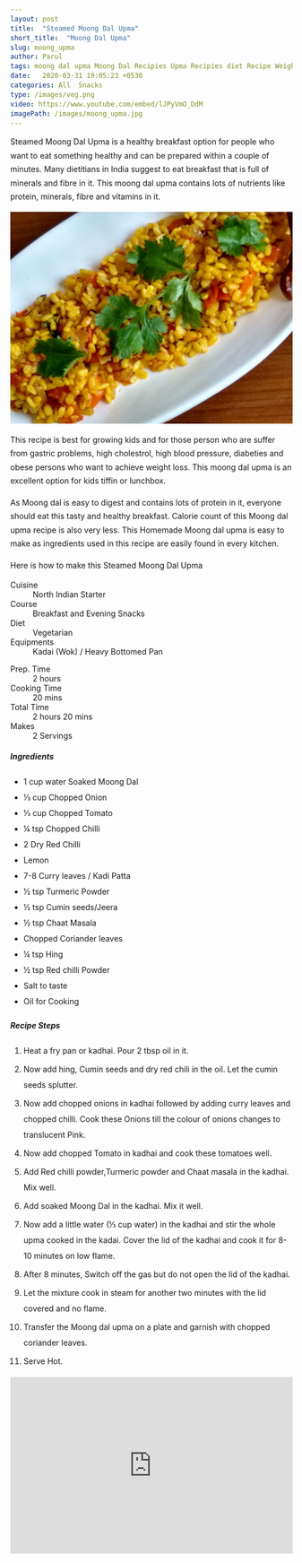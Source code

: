 ```yaml
---
layout: post
title:  "Steamed Moong Dal Upma"
short_title:  "Moong Dal Upma"
slug: moong_upma
author: Parul
tags: moong dal upma Moong Dal Recipies Upma Recipies diet Recipe Weight loss recipe less oil breakfast recipe healthy and tasty breakfast recipe easy digestable breakfast moong dal upma breakfast helpful for person having high cholestrol high blood pressure diabeties weight loss recipe lentils upma foodyindianmom
date:   2020-03-31 19:05:23 +0530
categories: All  Snacks
type: /images/veg.png
video: https://www.youtube.com/embed/lJPyVmO_DdM
imagePath: /images/moong_upma.jpg
---
```

<p class="text-justify" style="line-height: 175%;">
Steamed Moong Dal Upma is a healthy breakfast option for people who want to eat something healthy and can be prepared within a couple of minutes. Many dietitians in India suggest to eat breakfast that is full of minerals and fibre in it. This moong dal upma contains lots of nutrients like protein, minerals, fibre and vitamins in it.
</p>

<div class="row">
    <div class="col-md-12"><img src="../images/moong_upma.jpg" alt="" class="rounded img-fluid mb-2"></div>
</div>

<p class="text-justify" style="line-height: 175%;">
This recipe is best for growing kids and for those person who are suffer from gastric problems, high cholestrol, high blood pressure, diabeties and obese persons who want to achieve weight loss. This moong dal upma is an excellent option for kids tiffin or lunchbox.
</p>

<p class="text-justify" style="line-height: 175%;">
As Moong dal is easy to digest and contains lots of protein in it, everyone should eat this tasty and healthy breakfast. Calorie count of this Moong dal upma recipe is also very less. This Homemade Moong dal upma is easy to make as ingredients used in this recipe are easily found in every kitchen.
</p>

<p class="text-justify" style="line-height: 175%;">
Here is how to make this Steamed Moong Dal Upma
</p>

<div class="row">
    <div class="col-md-6">
        <dl class="row">
            <dt class="col-sm-4">Cuisine</dt><dd class="col-sm-7">North Indian Starter</dd>
            <dt class="col-sm-4">Course</dt><dd class="col-sm-7">Breakfast and Evening Snacks</dd>
            <dt class="col-sm-4">Diet</dt><dd class="col-sm-7">Vegetarian</dd>
            <dt class="col-sm-4">Equipments</dt><dd class="col-sm-7">Kadai (Wok) / Heavy Bottomed Pan</dd>
        </dl>
    </div>
    <div class="col-md-6">
        <dl class="row">
            <dt class="col-sm-5">Prep. Time</dt><dd class="col-sm-7">2 hours</dd>
            <dt class="col-sm-5">Cooking Time</dt><dd class="col-sm-7">20 mins</dd>
            <dt class="col-sm-5">Total Time</dt><dd class="col-sm-7">2 hours 20 mins</dd>
            <dt class="col-sm-5">Makes</dt><dd class="col-sm-7">2 Servings</dd>
        </dl>
    </div>
</div>

<div class="recipe-section-divider"></div>
<div class="row" id="ingredients">
    <div class="col-md-12"><h5 class="font-weight-bold">Ingredients</h5></div>
</div>
<div class="row">
    <div class="col-md-12">
        <ul class="post-list" style="line-height: 200%">
            <li>1 cup water Soaked Moong Dal</li>
            <li>⅓ cup Chopped Onion</li>
            <li>⅓ cup Chopped Tomato</li>
            <li>¼ tsp Chopped Chilli</li>
            <li>2 Dry Red Chilli</li>
            <li>Lemon</li>
            <li>7-8 Curry leaves / Kadi Patta</li>
            <li>½ tsp Turmeric Powder</li>
            <li>½ tsp Cumin seeds/Jeera</li>
            <li>½ tsp Chaat Masala</li>
            <li>Chopped Coriander leaves</li>
            <li>¼ tsp Hing</li>
            <li>½ tsp Red chilli Powder</li>
            <li>Salt to taste</li>
            <li>Oil for Cooking</li>
        </ul>
    </div>
</div>

<div class="recipe-section-divider"></div>
<div class="row" id="recipe">
    <div class="col-md-12"><h5 class="font-weight-bold">Recipe Steps</h5></div>
</div>
<div class="row">
    <div class="col-md-12">
        <ol class="post-list text-justify" style="line-height: 200%">
            <li style="margin-bottom:5px;">Heat a fry pan or kadhai. Pour 2 tbsp oil in it.</li>
            <li style="margin-bottom:5px;">Now add hing, Cumin seeds and dry red chili in the oil. Let the cumin seeds splutter.</li>
            <li style="margin-bottom:5px;">Now add chopped onions in kadhai followed by adding curry leaves and chopped chilli. Cook these Onions till the colour of onions changes to translucent Pink.</li>
            <li style="margin-bottom:5px;">Now add chopped Tomato in kadhai and cook these tomatoes well.</li>
            <li style="margin-bottom:5px;">Add Red chilli powder,Turmeric powder and Chaat masala in the kadhai. Mix well.</li>
            <li style="margin-bottom:5px;">Add soaked Moong Dal in the kadhai. Mix it well.</li>
            <li style="margin-bottom:5px;">Now add a little water (⅓ cup water) in the kadhai and stir the whole upma cooked in the kadai. Cover the lid of the kadhai and cook it for 8-10 minutes on low flame.</li>
            <li style="margin-bottom:5px;">After 8 minutes, Switch off the gas but do not open the lid of the kadhai.</li>
            <li style="margin-bottom:5px;">Let the mixture cook in steam for another two minutes with the lid covered and no flame.</li>
            <li style="margin-bottom:5px;">Transfer the Moong dal upma on a plate and garnish with chopped coriander leaves.</li>
            <li style="margin-bottom:5px;">Serve Hot.</li>
        </ol>
    </div>
</div>
<div class="row" id="video">
    <div class="col-md-12">
        <div class="embed-responsive embed-responsive-16by9">
            <iframe width="100%" height="315" src="https://www.youtube.com/embed/lJPyVmO_DdM" frameborder="0" allow="accelerometer; autoplay; encrypted-media; gyroscope; picture-in-picture" allowfullscreen></iframe>
        </div>
    </div>
</div>
<br>
